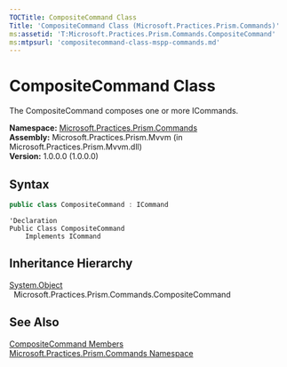 ```yaml
---
TOCTitle: CompositeCommand Class
Title: 'CompositeCommand Class (Microsoft.Practices.Prism.Commands)'
ms:assetid: 'T:Microsoft.Practices.Prism.Commands.CompositeCommand'
ms:mtpsurl: 'compositecommand-class-mspp-commands.md'
---
```



# CompositeCommand Class

The CompositeCommand composes one or more ICommands.

**Namespace:** [Microsoft.Practices.Prism.Commands](/patterns-practices/reference/mspp-commands-namespace)  
**Assembly:** Microsoft.Practices.Prism.Mvvm (in Microsoft.Practices.Prism.Mvvm.dll)  
**Version:** 1.0.0.0 (1.0.0.0)

## Syntax
```C#
public class CompositeCommand : ICommand
```
```VB
'Declaration
Public Class CompositeCommand
	Implements ICommand
```

## Inheritance Hierarchy

[System.Object](http://msdn.microsoft.com/en-us/library/e5kfa45b)   
  Microsoft.Practices.Prism.Commands.CompositeCommand

## See Also

[CompositeCommand Members](/patterns-practices/reference/compositecommand-members-mspp-commands)  
[Microsoft.Practices.Prism.Commands Namespace](/patterns-practices/reference/mspp-commands-namespace)  
